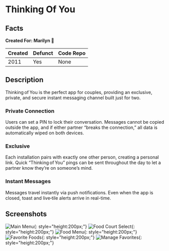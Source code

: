 # Thinking Of You

## Facts

**Created For: Marilyn 🥰**

| Created | Defunct | Code Repo |
| ------- | ------- | --------- |
| 2011    | Yes      | None |

## Description

Thinking of You is the perfect app for couples, providing an exclusive, private, and secure instant messaging channel built just for two.

### Private Connection
Users can set a PIN to lock their conversation. Messages cannot be copied outside the app, and if either partner “breaks the connection,” all data is automatically wiped on both devices.

### Exclusive
Each installation pairs with exactly one other person, creating a personal link. Quick “Thinking of You” pings can be sent throughout the day to let a partner know they’re on someone’s mind.

### Instant Messages
Messages travel instantly via push notifications. Even when the app is closed, toast and live‑tile alerts arrive in real-time.


## Screenshots

![Main Menu](./assets/thinking-of-you/1.png){: style="height:200px;"}
![Food Court Select](./assets/thinking-of-you/2.png){: style="height:200px;"}
![Food Menu](./assets/thinking-of-you/3.png){: style="height:200px;"}
![Favorite Foods](./assets/thinking-of-you/4.png){: style="height:200px;"}
![Manage Favorites](./assets/thinking-of-you/5.png){: style="height:200px;"}
